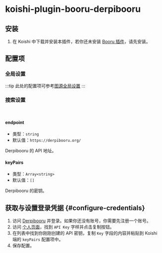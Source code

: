 # koishi-plugin-booru-derpibooru

## 安装

1. 在 Koishi 中下载并安装本插件，若你还未安装 [Booru 插件](../index.md)，请先安装。

## 配置项

### 全局设置

:::tip
此处的配置项可参考[图源全局设置](../config#global-settings)
:::

### 搜索设置

<br>

#### endpoint

- 类型：`string`
- 默认值：`https://derpibooru.org/`

Derpibooru 的 API 地址。

#### keyPairs

- 类型：`Array<string>`
- 默认值：`[]`

Derpibooru 的密钥。

## 获取与设置登录凭据 {#configure-credentials}

1. 访问 [Derpibooru](https://derpibooru.org/) 并登录。如果你还没有账号，你需要先注册一个账号。
2. 访问 [个人页面](https://derpibooru.org/registrations/edit)，找到 `API Key` 字样并点击复制按钮。
3. 在列表中找到你刚刚创建的 API 密钥，复制 `Key` 字段的内容并粘贴到 Koishi 端的 `keyPairs` 配置项中。
4. 保存配置。
